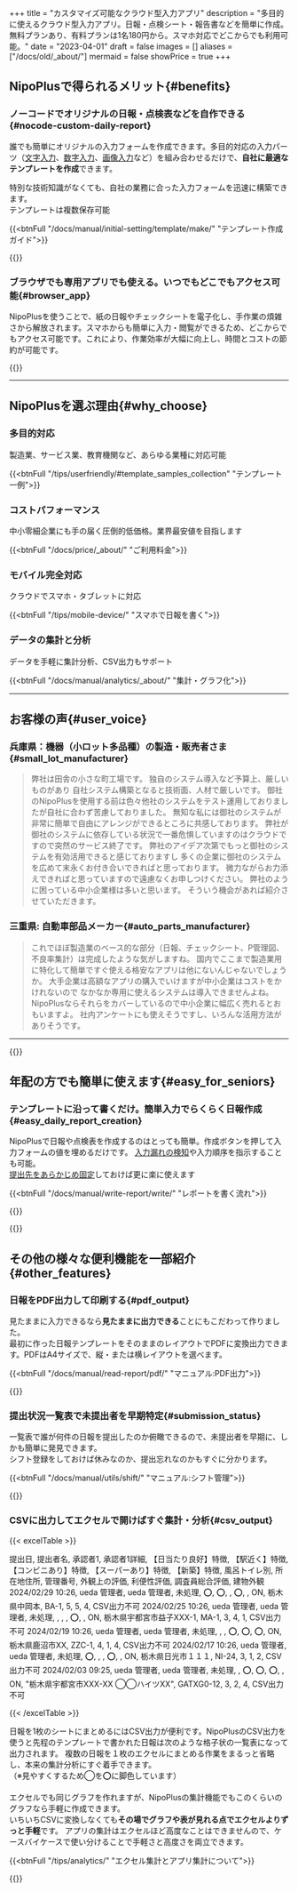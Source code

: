 +++
title = "カスタマイズ可能なクラウド型入力アプリ"
description = "多目的に使えるクラウド型入力アプリ。日報・点検シート・報告書などを簡単に作成。無料プランあり、有料プランは1名180円から。スマホ対応でどこからでも利用可能。"
date = "2023-04-01"
draft = false
images = []
aliases = ["/docs/old/_about/"]
mermaid = false
showPrice = true
+++


## NipoPlusで得られるメリット{#benefits}


### ノーコードでオリジナルの日報・点検表などを自作できる{#nocode-custom-daily-report}


<div class="row my-5">
<div class="col-lg-7 rootMainText">
<!-- 本文エリア -->

誰でも簡単にオリジナルの入力フォームを作成できます。多目的対応の入力パーツ（[文字入力](/docs/manual/initial-setting/template/text/)、[数字入力](/docs/manual/initial-setting/template/digital/)、[画像入力](/docs/manual/initial-setting/template/binarys/)など）を組み合わせるだけで、**自社に最適なテンプレートを作成**できます。  

特別な技術知識がなくても、自社の業務に合った入力フォームを迅速に構築できます。  
テンプレートは複数保存可能

{{<btnFull "/docs/manual/initial-setting/template/make/" "テンプレート作成ガイド">}}

</div>
<div class="col-lg-9">
<!-- 画像エリア -->
{{<icatch filename="make-template" msg="入力フォームを並べるだけでテンプレートが作れます"  alice="pc">}}

</div>
</div>



### ブラウザでも専用アプリでも使える。いつでもどこでもアクセス可能{#browser_app}


<div class="row my-5">
<div class="col-lg-7 rootMainText">
<!-- 本文エリア -->

NipoPlusを使うことで、紙の日報やチェックシートを電子化し、手作業の煩雑さから解放されます。スマホからも簡単に入力・閲覧ができるため、どこからでもアクセス可能です。これにより、作業効率が大幅に向上し、時間とコストの節約が可能です。

</div>
<div class="col-lg-9">

{{<icatch filename="read-report" msg="スマホもタブレットもPCも全部対応"  alice="tablet">}}

</div>
</div>


---


## NipoPlusを選ぶ理由{#why_choose}


<div class="row my-5">
<div class="col-lg-4 rootMainText d-flex flex-column">
<h3>多目的対応</h3>
<p>製造業、サービス業、教育機関など、あらゆる業種に対応可能</p>
<div class="mt-auto">

{{<btnFull "/tips/userfriendly/#template_samples_collection" "テンプレート一例">}}
</div>
</div>
<div class="col-lg-4 rootMainText d-flex flex-column">
<h3>コストパフォーマンス</h3>
<p>中小零細企業にも手の届く圧倒的低価格。業界最安値を目指します</p>
<div class="mt-auto">

{{<btnFull "/docs/price/_about/" "ご利用料金">}}

</div>
</div>
<div class="col-lg-4 rootMainText d-flex flex-column">
<h3>モバイル完全対応</h3>
<p>クラウドでスマホ・タブレットに対応</p>
<div class="mt-auto">

{{<btnFull "/tips/mobile-device/" "スマホで日報を書く">}}
</div>
</div>
<div class="col-lg-4 rootMainText d-flex flex-column">
<h3>データの集計と分析</h3>
<p>データを手軽に集計分析、CSV出力もサポート</p>
<div class="mt-auto">

{{<btnFull "/docs/manual/analytics/_about/" "集計・グラフ化">}}
</div>
</div>
</div>



---

## お客様の声{#user_voice}

### 兵庫県：機器（小ロット多品種）の製造・販売者さま{#small_lot_manufacturer}
> 弊社は田舎の小さな町工場です。 独自のシステム導入など予算上、厳しいものがあり 自社システム構築となると技術面、人材で厳しいです。 御社のNipoPlusを使用する前は色々他社のシステムをテスト運用しておりましたが自社に合わず苦慮しておりました。 無知な私には御社のシステムが非常に簡単で自由にアレンジができるところに共感しております。
弊社が御社のシステムに依存している状況で一番危惧していますのはクラウドですので突然のサービス終了です。 弊社のアイデア次第でもっと御社のシステムを有効活用できると感じておりますし 多くの企業に御社のシステムを広めて末永くお付き合いできればと思っております。 微力ながらお力添えできればと思っていますので遠慮なくお申しつけください。
弊社のように困っている中小企業様は多いと思います。 そういう機会があれば紹介させていただきます。


### 三重県: 自動車部品メーカー{#auto_parts_manufacturer}
> これでほぼ製造業のベース的な部分（日報、チェックシート、P管理図、不良率集計）は完成したような気がしますね。 国内でここまで製造業用に特化して簡単ですぐ使える格安なアプリは他にないんじゃないでしょうか。 大手企業は高額なアプリの購入でいけますが中小企業はコストをかけれないので なかなか専用に使えるシステムは導入できませんよね。 NipoPlusならそれらをカバーしているので中小企業に幅広く売れるとおもいますよ。 社内アンケートにも使えそうですし、いろんな活用方法がありそうです。

---

{{<nextArrow>}}


## 年配の方でも簡単に使えます{#easy_for_seniors}

### テンプレートに沿って書くだけ。簡単入力でらくらく日報作成{#easy_daily_report_creation}



<div class="row my-5">
<div class="col-lg-7 rootMainText">
<!-- 本文エリア -->

NipoPlusで日報や点検表を作成するのはとっても簡単。作成ボタンを押して入力フォームの値を埋めるだけです。
[入力漏れの検知](/tips/required/)や入力順序を指示することも可能。  
[提出先をあらかじめ固定](/docs/manual/initial-setting/staff-local/dist/)しておけば更に楽に使えます



{{<btnFull "/docs/manual/write-report/write/" "レポートを書く流れ">}}


</div>
<div class="col-lg-9">
<!-- 画像エリア -->
{{<icatch filename="write-report" msg="テンプレートに沿って入力をしていきます"  alice="ok">}}

</div>
</div>


{{<nextArrow>}}

## その他の様々な便利機能を一部紹介{#other_features}

### 日報をPDF出力して印刷する{#pdf_output}

<div class="row my-5">
<div class="col-lg-8 rootMainText">
<!-- 本文エリア -->

見たままに入力できるなら**見たままに出力できる**ことにもこだわって作りました。  
最初に作った日報テンプレートをそのままのレイアウトでPDFに変換出力できます。PDFはA4サイズで、縦・または横レイアウトを選べます。  

{{<btnFull "/docs/manual/read-report/pdf/" "マニュアル:PDF出力">}}

</div>
<div class="col-lg-8">
<!-- 画像エリア -->
{{<imgproc pdf_tate.webp "日報やチェックシートなどのデータを簡単にPDFに変換してダウンロードできます" />}}

</div>
</div>



### 提出状況一覧表で未提出者を早期特定{#submission_status}

<div class="row my-5">
<div class="col-lg-7 rootMainText">
<!-- 本文エリア -->

一覧表で誰が何件の日報を提出したのか俯瞰できるので、未提出者を早期に、しかも簡単に発見できます。  
シフト登録をしておけば休みなのか、提出忘れなのかもすぐに分かります。

{{<btnFull "/docs/manual/utils/shift/" "マニュアル:シフト管理">}}

</div>
<div class="col-lg-9">
<!-- 画像エリア -->
{{<icatch filename="report-list" msg="提出状況を見れば提出漏れも一目でわかります。欠勤フラグも使えば更に便利に"  alice="here">}}

</div>
</div>





### CSVに出力してエクセルで開けばすぐ集計・分析{#csv_output}


{{< excelTable >}}

提出日, 提出者名, 承認者1, 承認者1詳細, 【日当たり良好】特徴, 【駅近く】特徴, 【コンビニあり】特徴, 【スーパーあり】特徴, 【新築】特徴, 風呂トイレ別, 所在地住所, 管理番号, 外観上の評価, 利便性評価, 調査員総合評価, 建物外観
2024/02/29 10:26, ueda 管理者, ueda 管理者, 未処理, ⭕, ⭕, , ⭕, , ON, 栃木県中岡本, BA-1, 5, 5, 4, CSV出力不可
2024/02/25 10:26, ueda 管理者, ueda 管理者, 未処理,  ,  ,  , ⭕,  , ON, 栃木県宇都宮市益子XXX-1, MA-1, 3, 4, 1, CSV出力不可
2024/02/19 10:26, ueda 管理者, ueda 管理者, 未処理,  ,  , ⭕, ⭕, ⭕, ON, 栃木県鹿沼市XX, ZZC-1, 4, 1, 4, CSV出力不可
2024/02/17 10:26, ueda 管理者, ueda 管理者, 未処理, ⭕,  ,  , ⭕,  , ON, 栃木県日光市１１１, NI-24, 3, 1, 2, CSV出力不可
2024/02/03 09:25, ueda 管理者, ueda 管理者, 未処理,  , ⭕, ⭕, ⭕,  , ON, "栃木県宇都宮市XXX-XX ◯◯ハイツXX", GATXG0-12, 3, 2, 4, CSV出力不可

{{< /excelTable >}}


日報を1枚のシートにまとめるにはCSV出力が便利です。NipoPlusのCSV出力を使うと先程のテンプレートで書かれた日報は次のような格子状の一覧表になって出力されます。
複数の日報を１枚のエクセルにまとめる作業をまるっと省略し、本来の集計分析にすぐ着手できます。  
（※見やすくするため◯を⭕に脚色しています）





<div class="row my-5">
<div class="col-lg-6 rootMainText">

エクセルでも同じグラフを作れますが、NipoPlusの集計機能でもこのくらいのグラフなら手軽に作成できます。  
いちいちCSVに変換しなくても**その場でグラフや表が見れる点でエクセルよりずっと手軽**です。
アプリの集計はエクセルほど高度なことはできませんので、ケースバイケースで使い分けることで手軽さと高度さを両立できます。

{{<btnFull "/tips/analytics/" "エクセル集計とアプリ集計について">}}

</div>

<div class="col-lg-10 rootMainText">

{{<icatch filename="make-charts" msg="エクセルが無くても！積み上げ縦棒&折れ線の複合グラフくらいは作成できるよ" alice="pc">}}



</div>
</div>


